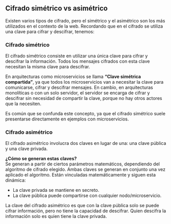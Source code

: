 ## Cifrado simétrico vs asimétrico

Existen varios tipos de cifrado, pero el simétrico y el asimétrico son los más utilizados en el contexto de la web. Recordando que en el cifrado se utiliza una clave para cifrar y descifrar, tenemos:

### Cifrado simétrico

El cifrado simétrico consiste en utilizar una única clave para cifrar y descifrar la información. Todos los mensajes cifrados con esta clave necesitan la misma clave para descifrar.

En arquitecturas como microservicios se llama **“Clave simétrica compartida”**, ya que todos los microservicios van a necesitar la clave para comunicarse, cifrar y descifrar mensajes. En cambio, en arquitecturas monolíticas o con un solo servidor, el servidor se encarga de cifrar y descifrar sin necesidad de compartir la clave, porque no hay otros actores que la necesiten.

Es común que se confunda este concepto, ya que el cifrado simétrico suele presentarse directamente en ejemplos con microservicios.

### Cifrado asimétrico

El cifrado asimétrico involucra dos claves en lugar de una: una clave pública y una clave privada.

**¿Cómo se generan estas claves?**  
Se generan a partir de ciertos parámetros matemáticos, dependiendo del algoritmo de cifrado elegido. Ambas claves se generan en conjunto una vez aplicado el algoritmo. Están vinculadas matemáticamente y siguen esta dinámica:

- La clave privada se mantiene en secreto.
- La clave pública puede compartirse con cualquier nodo/microservicio.

La clave del cifrado asimétrico es que con la clave pública solo se puede cifrar información, pero no tiene la capacidad de descifrar. Quien descifra la información solo es quien tiene la clave privada.
